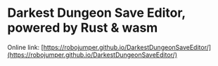 # Darkest Dungeon Save Editor, powered by Rust & wasm

Online link: [https://robojumper.github.io/DarkestDungeonSaveEditor/](https://robojumper.github.io/DarkestDungeonSaveEditor/)
